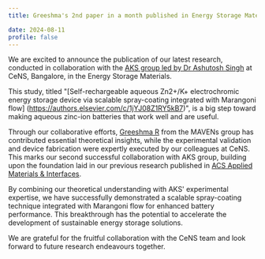 ```yaml
---
title: Greeshma's 2nd paper in a month published in Energy Storage Materials (IF 18.9)

date: 2024-08-11
profile: false
---
```

We are excited to announce the publication of our latest research, conducted in collaboration with
the [AKS group led by Dr Ashutosh Singh](https://lnkd.in/ggNzUqWS) at CeNS, Bangalore, in the Energy
Storage Materials.
<!--more-->

This study, titled "[Self-rechargeable aqueous Zn2+/K+ electrochromic energy storage device via
scalable spray-coating integrated with Marangoni flow]
(https://authors.elsevier.com/c/1jYJ08Z1RY5kB7)", is a big step toward making aqueous zinc-ion
batteries that work well and are useful.

Through our collaborative efforts, [Greeshma R](https://mavens-group.github.io/author/greeshma-r)
from the MAVENs group has contributed essential theoretical insights, while the experimental
validation and device fabrication were expertly executed by our colleagues at CeNS. This marks our
second successful collaboration with AKS group, building upon the foundation laid in our previous
research published in [ACS Applied Materials & Interfaces](https://doi.org/10.1021/acsami.4c04445).

By combining our theoretical understanding with AKS' experimental expertise, we have successfully
demonstrated a scalable spray-coating technique integrated with Marangoni flow for enhanced battery
performance. This breakthrough has the potential to accelerate the development of sustainable
energy storage solutions.

We are grateful for the fruitful collaboration with the CeNS team and look forward to future
research endeavours together.
